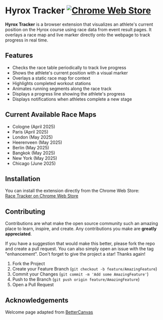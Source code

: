 # Hyrox Tracker [![Chrome Web Store](https://img.shields.io/chrome-web-store/v/cjpcedbmmjdjlnibdhfmljjdpeicnfkf?label=Chrome%20Web%20Store)](https://chromewebstore.google.com/detail/race-tracker/cjpcedbmmjdjlnibdhfmljjdpeicnfkf)

**Hyrox Tracker** is a browser extension that visualizes an athlete's current position on the Hyrox course using race data from event result pages. It overlays a race map and live marker directly onto the webpage to track progress in real time.

## Features

- Checks the race table periodically to track live progress
- Shows the athlete's current position with a visual marker
- Overlays a static race map for context
- Highlights completed workout stations
- Animates running segments along the race track
- Displays a progress line showing the athlete's progress
- Displays notifications when athletes complete a new stage

## Current Available Race Maps
- Cologne (April 2025)
- Paris (April 2025)
- London (May 2025)
- Heerenveen (May 2025)
- Berlin (May 2025)
- Bangkok (May 2025)
- New York (May 2025)
- Chicago (June 2025)

## Installation

You can install the extension directly from the Chrome Web Store:  
[Race Tracker on Chrome Web Store](https://chromewebstore.google.com/detail/race-tracker/cjpcedbmmjdjlnibdhfmljjdpeicnfkf)

## Contributing

Contributions are what make the open source community such an amazing place to learn, inspire, and create. Any contributions you make are **greatly appreciated**.

If you have a suggestion that would make this better, please fork the repo and create a pull request. You can also simply open an issue with the tag "enhancement".
Don't forget to give the project a star! Thanks again!

1. Fork the Project
2. Create your Feature Branch (`git checkout -b feature/AmazingFeature`)
3. Commit your Changes (`git commit -m 'Add some AmazingFeature'`)
4. Push to the Branch (`git push origin feature/AmazingFeature`)
5. Open a Pull Request

## Acknowledgements

Welcome page adapted from [BetterCanvas](https://github.com/ksucpea/bettercanvas)